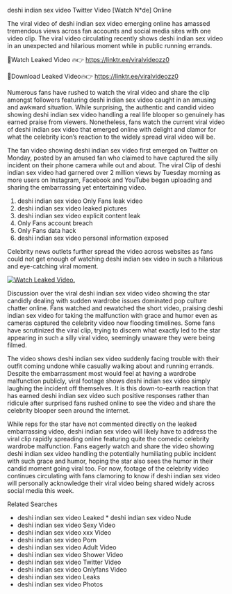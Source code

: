 ﻿deshi indian sex video Twitter Video [Watch N*de] Online

The viral video of ﻿deshi indian sex video emerging online has amassed tremendous views across fan accounts and social media sites with one video clip. The viral video circulating recently shows ﻿deshi indian sex video in an unexpected and hilarious moment while in public running errands. 

🔴Watch Leaked Video 🔥👉  https://linktr.ee/viralvideozz0 

🔴Download Leaked Video🔥👉  https://linktr.ee/viralvideozz0 

Numerous fans have rushed to watch the viral video and share the clip amongst followers featuring ﻿deshi indian sex video caught in an amusing and awkward situation. While surprising, the authentic and candid video showing ﻿deshi indian sex video handling a real life blooper so genuinely has earned praise from viewers. Nonetheless, fans watch the current viral video of ﻿deshi indian sex video that emerged online with delight and clamor for what the celebrity icon’s reaction to the widely spread viral video will be.

The fan video showing ﻿deshi indian sex video first emerged on Twitter on Monday, posted by an amused fan who claimed to have captured the silly incident on their phone camera while out and about. The viral Clip of ﻿deshi indian sex video had garnered over 2 million views by Tuesday morning as more users on Instagram, Facebook and YouTube began uploading and sharing the embarrassing yet entertaining video. 

1. ﻿deshi indian sex video Only Fans leak video
2. ﻿deshi indian sex video leaked pictures
3. ﻿deshi indian sex video explicit content leak
4. Only Fans account breach
5. Only Fans data hack
6. ﻿deshi indian sex video personal information exposed

Celebrity news outlets further spread the video across websites as fans could not get enough of watching ﻿deshi indian sex video in such a hilarious and eye-catching viral moment. 

[![Watch Leaked Video.](https://miro.medium.com/v2/resize:fit:828/format:webp/1*cilzJN44JGOrTw9NJCrNHA.gif "Watch Leaked Video")](https://linktr.ee/viralvideozz0)

Discussion over the viral ﻿deshi indian sex video video showing the star candidly dealing with sudden wardrobe issues dominated pop culture chatter online. Fans watched and rewatched the short video, praising ﻿deshi indian sex video for taking the malfunction with grace and humor even as cameras captured the celebrity video now flooding timelines. Some fans have scrutinized the viral clip, trying to discern what exactly led to the star appearing in such a silly viral video, seemingly unaware they were being filmed.

The video shows ﻿deshi indian sex video suddenly facing trouble with their outfit coming undone while casually walking about and running errands. Despite the embarrassment most would feel at having a wardrobe malfunction publicly, viral footage shows ﻿deshi indian sex video simply laughing the incident off themselves. It is this down-to-earth reaction that has earned ﻿deshi indian sex video such positive responses rather than ridicule after surprised fans rushed online to see the video and share the celebrity blooper seen around the internet.  

While reps for the star have not commented directly on the leaked embarrassing video, ﻿deshi indian sex video will likely have to address the viral clip rapidly spreading online featuring quite the comedic celebrity wardrobe malfunction. Fans eagerly watch and share the video showing ﻿deshi indian sex video handling the potentially humiliating public incident with such grace and humor, hoping the star also sees the humor in their candid moment going viral too. For now, footage of the celebrity video continues circulating with fans clamoring to know if ﻿deshi indian sex video will personally acknowledge their viral video being shared widely across social media this week.

Related Searches
* ﻿deshi indian sex video Leaked
﻿* deshi indian sex video Nude
* ﻿deshi indian sex video Sexy Video
* ﻿deshi indian sex video xxx Video
* ﻿deshi indian sex video Porn
* ﻿deshi indian sex video Adult Video
* ﻿deshi indian sex video Shower Video
* ﻿deshi indian sex video Twitter Video
* ﻿deshi indian sex video Onlyfans Video
* ﻿deshi indian sex video Leaks
* ﻿deshi indian sex video Photos